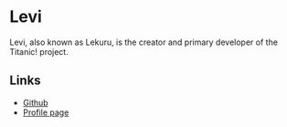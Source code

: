 # Levi

Levi, also known as Lekuru, is the creator and primary developer of the Titanic! project. 



## Links
- [Github](https://github.com/lekuruu)
- [Profile page](https://osu.titanic.sh/u/2)

